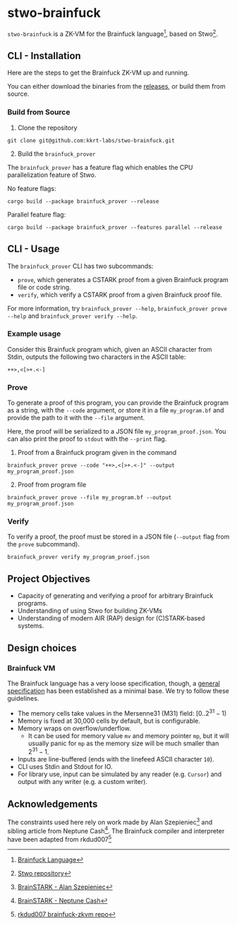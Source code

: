 # stwo-brainfuck

`stwo-brainfuck` is a ZK-VM for the Brainfuck language[^1], based on Stwo[^2].

## CLI - Installation

Here are the steps to get the Brainfuck ZK-VM up and running.

You can either download the binaries from the [releases](https://github.com/kkrt-labs/stwo-brainfuck/releases), or build them from source.

### Build from Source

1. Clone the repository

```shell
git clone git@github.com:kkrt-labs/stwo-brainfuck.git
```

2. Build the `brainfuck_prover`

The `brainfuck_prover` has a feature flag which enables the CPU parallelization feature of Stwo.

No feature flags:

```shell
cargo build --package brainfuck_prover --release
```

Parallel feature flag:

```shell
cargo build --package brainfuck_prover --features parallel --release
```

## CLI - Usage

The `brainfuck_prover` CLI has two subcommands:

- `prove`, which generates a CSTARK proof from a given Brainfuck program file or code string.
- `verify`, which verify a CSTARK proof from a given Brainfuck proof file.

For more information, try `brainfuck_prover --help`, `brainfuck_prover prove --help` and `brainfuck_prover verify --help`.

### Example usage

Consider this Brainfuck program which, given an ASCII character from Stdin, outputs the following two characters in the ASCII table:

```brainfuck
++>,<[>+.<-]
```

### Prove

To generate a proof of this program, you can provide the Brainfuck program as a string, with the `--code` argument,
or store it in a file `my_program.bf` and provide the path to it with the `--file` argument.

Here, the proof will be serialized to a JSON file `my_program_proof.json`.
You can also print the proof to `stdout` with the `--print` flag.

1. Proof from a Brainfuck program given in the command

```shell
brainfuck_prover prove --code "++>,<[>+.<-]" --output my_program_proof.json
```

2. Proof from program file

```shell
brainfuck_prover prove --file my_program.bf --output my_program_proof.json
```

### Verify

To verify a proof, the proof must be stored in a JSON file (`--output` flag from the `prove` subcommand).

```shell
brainfuck_prover verify my_program_proof.json
```

## Project Objectives

- Capacity of generating and verifying a proof for arbitrary Brainfuck programs.
- Understanding of using Stwo for building ZK-VMs
- Understanding of modern AIR (RAP) design for (C)STARK-based systems.

## Design choices

### Brainfuck VM

The Brainfuck language has a very loose specification, though,
a [general specification](https://esolangs.org/wiki/Brainfuck#Conventions) has been established as a minimal base.
We try to follow these guidelines.

- The memory cells take values in the Mersenne31 (M31) field: $[0..2^{31} - 1)$
- Memory is fixed at 30,000 cells by default, but is configurable.
- Memory wraps on overflow/underflow.
  - It can be used for memory value `mv` and memory pointer `mp`,
    but it will usually panic for `mp` as the memory size will be much smaller than $2^{31} - 1$.
- Inputs are line-buffered (ends with the linefeed ASCII character `10`).
- CLI uses Stdin and Stdout for IO.
- For library use, input can be simulated by any reader (e.g. `Cursor`) and
  output with any writer (e.g. a custom writer).

## Acknowledgements

The constraints used here rely on work made by Alan Szepieniec[^3]
and sibling article from Neptune Cash[^4].
The Brainfuck compiler and interpreter have been adapted from rkdud007[^5]

[^1]: [Brainfuck Language](https://esolangs.org/wiki/Brainfuck)

[^2]: [Stwo repository](https://github.com/starkware-libs/stwo)

[^3]: [BrainSTARK - Alan Szepieniec](https://aszepieniec.github.io/stark-brainfuck/)

[^4]: [BrainSTARK - Neptune Cash](https://neptune.cash/learn/brainfuck-tutorial)

[^5]: [rkdud007 brainfuck-zkvm repo](https://github.com/rkdud007/brainfuck-zkvm)
